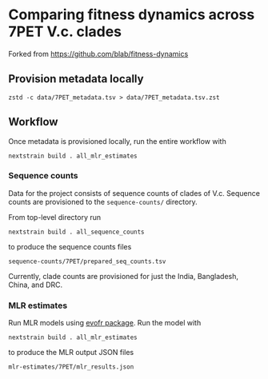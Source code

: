 # Comparing fitness dynamics across 7PET V.c. clades
Forked from https://github.com/blab/fitness-dynamics

## Provision metadata locally

```
zstd -c data/7PET_metadata.tsv > data/7PET_metadata.tsv.zst
```

## Workflow

Once metadata is provisioned locally, run the entire workflow with
```
nextstrain build . all_mlr_estimates
```

### Sequence counts

Data for the project consists of sequence counts of clades of V.c. 
Sequence counts are provisioned to the `sequence-counts/` directory.

 From top-level directory run
```
nextstrain build . all_sequence_counts
```
to produce the sequence counts files
```
sequence-counts/7PET/prepared_seq_counts.tsv
```
Currently, clade counts are provisioned for just the India, Bangladesh, China, and DRC.

### MLR estimates

Run MLR models using [evofr package](https://github.com/blab/evofr). Run the
model with
```
nextstrain build . all_mlr_estimates
```
to produce the MLR output JSON files
```
mlr-estimates/7PET/mlr_results.json
```
